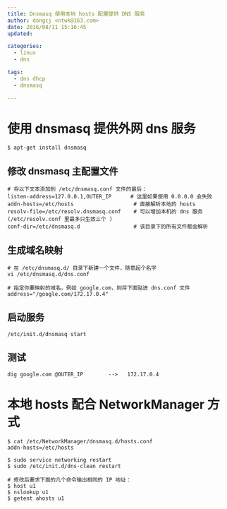 ```yaml
---
title: Dnsmasq 使用本地 hosts 配置提供 DNS 服务
author: dongcj <ntwk@163.com>
date: 2016/08/11 15:16:45
updated:

categories:
  - linux
  - dns

tags:
  - dns dhcp
  - dnsmasq

---
```


# 使用 dnsmasq 提供外网 dns 服务
    $ apt-get install dnsmasq

## 修改 dnsmasq 主配置文件
    # 将以下文本添加到 /etc/dnsmasq.conf 文件的最后：
    listen-address=127.0.0.1,OUTER_IP      # 这里如果使用 0.0.0.0 会失败
    addn-hosts=/etc/hosts                   # 直接解析本地的 hosts
    resolv-file=/etc/resolv.dnsmasq.conf    # 可以增加本机的 dns 服务 (/etc/resolv.conf 里最多只生效三个 )
    conf-dir=/etc/dnsmasq.d                 # 该目录下的所有文件都会解析


## 生成域名映射
    # 在 /etc/dnsmasq.d/ 目录下新建一个文件，随意起个名字
    vi /etc/dnsmasq.d/dns.conf

    # 指定你要映射的域名，例如 google.com，则将下面贴进 dns.conf 文件
    address="/google.com/172.17.0.4"


## 启动服务
    /etc/init.d/dnsmasq start

## 测试
    dig google.com @OUTER_IP        -->   172.17.0.4



# 本地 hosts 配合 NetworkManager 方式
    $ cat /etc/NetworkManager/dnsmasq.d/hosts.conf
    addn-hosts=/etc/hosts

    $ sudo service networking restart
    $ sudo /etc/init.d/dns-clean restart

    # 修改后要求下面的几个命令输出相同的 IP 地址：
    $ host u1
    $ nslookup u1
    $ getent ahosts u1

